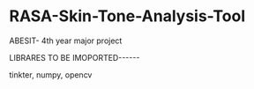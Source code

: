 # RASA-Skin-Tone-Analysis-Tool
ABESIT- 4th year major project

LIBRARES TO BE IMOPORTED------

tinkter, numpy, opencv
